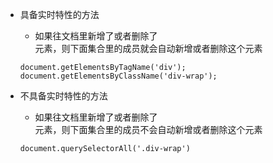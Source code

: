 * 具备实时特性的方法
    - 如果往文档里新增了或者删除了<div class="div-wrap"></div>元素，则下面集合里的成员就会自动新增或者删除这个元素
    ```
    document.getElementsByTagName('div');
    document.getElementsByClassName('div-wrap');
    ```

* 不具备实时特性的方法
    - 如果往文档里新增了或者删除了<div class="div-wrap"></div>元素，则下面集合里的成员不会自动新增或者删除这个元素
    ```
    document.querySelectorAll('.div-wrap')
    ```